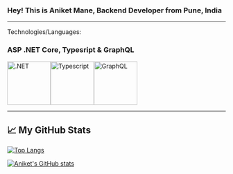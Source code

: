 ### Hey! This is Aniket Mane, Backend Developer from Pune, India



---
Technologies/Languages:
### ASP .NET Core, Typesript & GraphQL

<div class="felx-container">
  <img src="https://cdn.cdnlogo.com/logos/d/6/dot-net-core.svg" alt=".NET" width="100" height="100"/><img src="https://cdn.cdnlogo.com/logos/t/96/typescript.svg" alt="Typescript" width="100" height="100" margin-left="100px"/><img src="https://cdn.cdnlogo.com/logos/g/23/graphql.svg" alt="GraphQL" width="100" height="100" margin-left="100px"/> 
</div>

---


## &#x1f4c8; My GitHub Stats

[![Top Langs](https://github-readme-stats.vercel.app/api/top-langs/?username=Technik97&hide=java,html,css&theme=radical)](https://github.com/anuraghazra/github-readme-stats)

[![Aniket's GitHub stats](https://github-readme-stats.vercel.app/api?username=Technik97&theme=radical)](https://github.com/anuraghazra/github-readme-stats)


